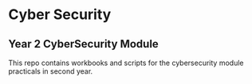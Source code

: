# Cyber Security

## Year 2 CyberSecurity Module

This repo contains workbooks and scripts for the cybersecurity module practicals in second year.